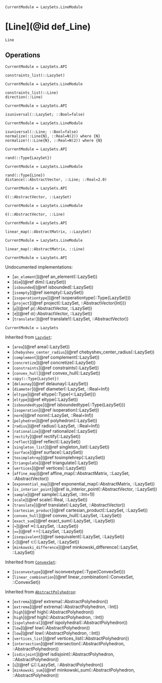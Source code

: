 ```@meta
CurrentModule = LazySets.LineModule
```

# [Line](@id def_Line)

```@docs
Line
```

## Operations

```@meta
CurrentModule = LazySets.API
```
```@docs; canonical=false
constraints_list(::LazySet)
```
```@meta
CurrentModule = LazySets.LineModule
```
```@docs
constraints_list(::Line)
direction(::Line)
```
```@meta
CurrentModule = LazySets.API
```
```@docs; canonical=false
isuniversal(::LazySet; ::Bool=false)
```
```@meta
CurrentModule = LazySets.LineModule
```
```@docs
isuniversal(::Line; ::Bool=false)
normalize(::Line{N}, ::Real=N(2)) where {N}
normalize!(::Line{N}, ::Real=N(2)) where {N}
```
```@meta
CurrentModule = LazySets.API
```
```@docs; canonical=false
rand(::Type{LazySet})
```
```@meta
CurrentModule = LazySets.LineModule
```
```@docs
rand(::Type{Line})
distance(::AbstractVector, ::Line; ::Real=2.0)
```
```@meta
CurrentModule = LazySets.API
```
```@docs; canonical=false
∈(::AbstractVector, ::LazySet)
```
```@meta
CurrentModule = LazySets.LineModule
```
```@docs
∈(::AbstractVector, ::Line)
```
```@meta
CurrentModule = LazySets.API
```
```@docs; canonical=false
linear_map(::AbstractMatrix, ::LazySet)
```
```@meta
CurrentModule = LazySets.LineModule
```
```@docs
linear_map(::AbstractMatrix, ::Line)
```

```@meta
CurrentModule = LazySets.API
```

Undocumented implementations:

* [`an_element`](@ref an_element(::LazySet))
* [`dim`](@ref dim(::LazySet))
* [`isbounded`](@ref isbounded(::LazySet))
* [`isempty`](@ref isempty(::LazySet))
* [`isoperationtype`](@ref isoperationtype(::Type{LazySet}))
* [`project`](@ref project(::LazySet, ::AbstractVector{Int}))
* [`ρ`](@ref ρ(::AbstractVector, ::LazySet))
* [`σ`](@ref σ(::AbstractVector, ::LazySet))
* [`translate!`](@ref translate!(::LazySet, ::AbstractVector))

```@meta
CurrentModule = LazySets
```

Inherited from [`LazySet`](@ref):
* [`area`](@ref area(::LazySet))
* [`chebyshev_center_radius`](@ref chebyshev_center_radius(::LazySet))
* [`complement`](@ref complement(::LazySet))
* [`concretize`](@ref concretize(::LazySet))
* [`constraints`](@ref constraints(::LazySet))
* [`convex_hull`](@ref convex_hull(::LazySet))
* `copy(::Type{LazySet})`
* [`delaunay`](@ref delaunay(::LazySet))
* [`diameter`](@ref diameter(::LazySet, ::Real=Inf))
* [`eltype`](@ref eltype(::Type{<:LazySet}))
* [`eltype`](@ref eltype(::LazySet))
* [`isboundedtype`](@ref isboundedtype(::Type{LazySet}))
* [`isoperation`](@ref isoperation(::LazySet))
* [`norm`](@ref norm(::LazySet, ::Real=Inf))
* [`polyhedron`](@ref polyhedron(::LazySet))
* [`radius`](@ref radius(::LazySet, ::Real=Inf))
* [`rationalize`](@ref rationalize(::LazySet))
* [`rectify`](@ref rectify(::LazySet))
* [`reflect`](@ref reflect(::LazySet))
* [`singleton_list`](@ref singleton_list(::LazySet))
* [`surface`](@ref surface(::LazySet))
* [`tosimplehrep`](@ref tosimplehrep(::LazySet))
* [`triangulate`](@ref triangulate(::LazySet))
* [`vertices`](@ref vertices(::LazySet))
* [`affine_map`](@ref affine_map(::AbstractMatrix, ::LazySet, ::AbstractVector))
* [`exponential_map`](@ref exponential_map(::AbstractMatrix, ::LazySet))
* [`is_interior_point`](@ref is_interior_point(::AbstractVector, ::LazySet))
* [`sample`](@ref sample(::LazySet, ::Int=1))
* [`scale`](@ref scale(::Real, ::LazySet))
* [`translate`](@ref translate(::LazySet, ::AbstractVector))
* [`cartesian_product`](@ref cartesian_product(::LazySet, ::LazySet))
* [`convex_hull`](@ref convex_hull(::LazySet, ::LazySet))
* [`exact_sum`](@ref exact_sum(::LazySet, ::LazySet))
* [`≈`](@ref ≈(::LazySet, ::LazySet))
* [`==`](@ref ==(::LazySet, ::LazySet))
* [`isequivalent`](@ref isequivalent(::LazySet, ::LazySet))
* [`⊂`](@ref ⊂(::LazySet, ::LazySet))
* [`minkowski_difference`](@ref minkowski_difference(::LazySet, ::LazySet))

Inherited from [`ConvexSet`](@ref):
* [`isconvextype`](@ref isconvextype(::Type{ConvexSet}))
* [`linear_combination`](@ref linear_combination(::ConvexSet, ::ConvexSet))

Inherited from [`AbstractPolyhedron`](@ref):
* [`extrema`](@ref extrema(::AbstractPolyhedron))
* [`extrema`](@ref extrema(::AbstractPolyhedron, ::Int))
* [`high`](@ref high(::AbstractPolyhedron))
* [`high`](@ref high(::AbstractPolyhedron, ::Int))
* [`ispolyhedral`](@ref ispolyhedral(::AbstractPolyhedron))
* [`low`](@ref low(::AbstractPolyhedron))
* [`low`](@ref low(::AbstractPolyhedron, ::Int))
* [`vertices_list`](@ref vertices_list(::AbstractPolyhedron))
* [`intersection`](@ref intersection(::AbstractPolyhedron, ::AbstractPolyhedron))
* [`isdisjoint`](@ref isdisjoint(::AbstractPolyhedron, ::AbstractPolyhedron))
* [`⊆`](@ref ⊆(::LazySet, ::AbstractPolyhedron))
* [`minkowski_sum`](@ref minkowski_sum(::AbstractPolyhedron, ::AbstractPolyhedron))
